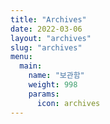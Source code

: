 ```yaml
---
title: "Archives"
date: 2022-03-06
layout: "archives"
slug: "archives"
menu:
  main:
    name: "보관함"
    weight: 998
    params:
      icon: archives
---
```

